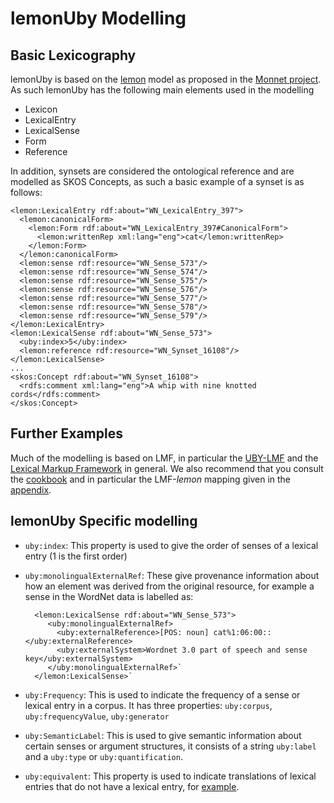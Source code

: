 lemonUby Modelling
==================

Basic Lexicography
------------------

lemonUby is based on the [lemon](http://lemon-model.net) model as proposed in
the [Monnet project](http://www.monnet-project.eu/). As such lemonUby has the
following main elements used in the modelling

* Lexicon
* LexicalEntry
* LexicalSense
* Form
* Reference

In addition, synsets are considered the ontological reference and are modelled
as SKOS Concepts, as such a basic example of a synset is as follows:

    <lemon:LexicalEntry rdf:about="WN_LexicalEntry_397">
      <lemon:canonicalForm>
        <lemon:Form rdf:about="WN_LexicalEntry_397#CanonicalForm">
          <lemon:writtenRep xml:lang="eng">cat</lemon:writtenRep>
        </lemon:Form>
      </lemon:canonicalForm>
      <lemon:sense rdf:resource="WN_Sense_573"/>
      <lemon:sense rdf:resource="WN_Sense_574"/>
      <lemon:sense rdf:resource="WN_Sense_575"/>
      <lemon:sense rdf:resource="WN_Sense_576"/>
      <lemon:sense rdf:resource="WN_Sense_577"/>
      <lemon:sense rdf:resource="WN_Sense_578"/>
      <lemon:sense rdf:resource="WN_Sense_579"/>
    </lemon:LexicalEntry>
    <lemon:LexicalSense rdf:about="WN_Sense_573">
      <uby:index>5</uby:index>
      <lemon:reference rdf:resource="WN_Synset_16108"/>
    </lemon:LexicalSense>
    ...
    <skos:Concept rdf:about="WN_Synset_16108">
      <rdfs:comment xml:lang="eng">A whip with nine knotted cords</rdfs:comment>
    </skos:Concept>


Further Examples
----------------

Much of the modelling is based on LMF, in particular the [UBY-LMF](http://www.ukp.tu-darmstadt.de/data/lexical-resources/uby/uby-lmf/)
and the [Lexical Markup Framework](http://www.lexicalmarkupframework.org) in
general. We also recommend that you consult the [cookbook](/learn/cookbook.php)
and in particular the LMF-_lemon_ mapping given in the
[appendix](/lemon-cookbook/node46.html). 

lemonUby Specific modelling
---------------------------

* `uby:index`: This property is used to give the order of senses of a lexical
  entry (1 is the first order)
* `uby:monolingualExternalRef`: These give provenance information about how an
  element was derived from the original resource, for example a sense in the
  WordNet data is labelled as:

        <lemon:LexicalSense rdf:about="WN_Sense_573">
           <uby:monolingualExternalRef>
             <uby:externalReference>[POS: noun] cat%1:06:00::</uby:externalReference>
             <uby:externalSystem>Wordnet 3.0 part of speech and sense key</uby:externalSystem>
           </uby:monolingualExternalRef>`
        </lemon:LexicalSense>`

* `uby:Frequency`: This is used to indicate the frequency of a sense or lexical
  entry in a corpus. It has three properties: `uby:corpus`,
  `uby:frequencyValue`, `uby:generator`
* `uby:SemanticLabel`: This is used to give semantic information about certain
  senses or argument structures, it consists of a string `uby:label` and a
  `uby:type` or `uby:quantification`.
* `uby:equivalent`: This property is used to indicate translations of lexical
  entries that do not have a lexical entry, for [example](http://lemon-model.net/lexica/uby/WktEN/WktEN_sense_1).

